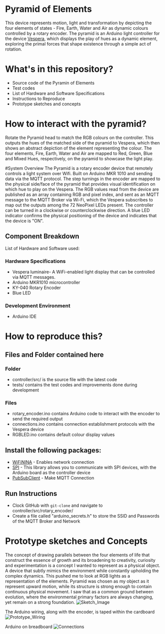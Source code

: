 # Pyramid of Elements

This device represents motion, light and transformation by depicting the four elements of states - Fire, Earth, Water and Air as dynamic colours controlled by a rotary encoder.
The pyramid is an Arduino light controller for the device [Vespera]([url](https://github.com/ucl-casa-ce/casa0014/tree/main/vespera)), which displays the play of hues as a dynamic element, exploring the primal forces that shape existence through a simple act of rotation.

# What's in this repository?
- Source code of the Pyramin of Elements
- Test codes
- List of Hardware and Software Specifications
- Instructions to Reproduce
- Prototype sketches and concepts

# How to interact with the pyramid?
Rotate the Pyramid head to match the RGB colours on the controller. This outputs the hues of the matched side of the pyramid to Vespera, which then shows an abstract depiction of the element representing the colour. The four elements, Fire, Earth, Water and Air are mapped to Red, Green, Blue and Mixed Hues, respectively, on the pyramid to showcase the light play.

#System Overview
The Pyramid is a rotary encoder device that remotely controls a light system over Wifi. Built on Arduino MKR 1010 and sending data via the MQTT protocol.
The step turnings in the encoder are mapped to the physical side/face of the pyramid that provides visual identification on which hue to play on the Vespera. The RGB values read from the device are published as an array containing RGB and pixel index, and sent as an MQTT message to the MQTT Broker via Wi-Fi, which the Vespera subscribes to map out the outputs among the 72 NeoPixel LEDs present.
The controller can be turned in a clockwise or counterclockwise direction. 
A blue LED indicator confirms the physical positioning of the device and indicates that the device is "ON".

## Component Breakdown
List of Hardware and Software used:

### Hardware Specifications
- Vespera luminaire- A WiFi-enabled light display that can be controlled via MQTT messages.
- Arduino MKR1010 microcontroller
- KY-040 Rotary Encoder
- Blue LED

### Development Environment
- Arduino IDE

# How to reproduce this?

## Files and Folder contained here
### Folder
- controller/src/ is the source file with the latest code
- tests/ contains the test codes and improvements done during development
### Files
-  rotary_encoder.ino contains Arduino code to interact with the encoder to send the required output
-  connections.ino contains connection establishment protocols with the Vespera device
-  RGBLED.ino contains default colour display values
  
## Install the following packages:
- [WiFiNINA](https://docs.arduino.cc/libraries/wifinina/)  - Enables network connection
- [SPI](https://docs.arduino.cc/language-reference/en/functions/communication/SPI/) - This library allows you to communicate with SPI devices, with the Arduino board as the controller device
- [PubSubClient](https://docs.arduino.cc/libraries/pubsubclient/) - Make MQTT Connection

## Run Instructions
- Clock GitHub with `git-clone` and navigate to controller/src/rotary_encoder/
- Create a file called "arduino_secrets.h" to store the SSID and Passwords of the MQTT Broker and Network


# Prototype sketches and Concepts

The concept of drawing parallels between the four elements of life that construct the essence of growth and its broadening to creativity, curiosity and experimentation is a concept I wanted to represent as a physical object. A device that subtly mimics the environment while constantly upholding the complex dynamics. This pushed me to look at RGB lights as a representation of the elements. Pyramid was chosen as my object as it represent upward motion, while its structure is strong enough to contain continuous physical movement. I saw that as a common ground between evolution, where the environmental primary factors are always changing, yet remain on a strong foundation.
![Sketch_Image](img/1.jpeg)

The Arduino wiring, along with the encoder, is taped within the cardboard 
![Prototype_Wiring](img/3.jpeg)

Arduino on breadboard
![Connections](img/2.jpeg)




